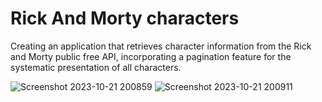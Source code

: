 # Rick And Morty characters

Creating an application that retrieves character information from the Rick and Morty public free API, incorporating a pagination feature for the systematic presentation of all characters.

![Screenshot 2023-10-21 200859](https://github.com/aang3la/React_exercises_homeworks/assets/128414550/b95c512f-c0fb-4b0d-b2da-57815f2ecf03)
![Screenshot 2023-10-21 200911](https://github.com/aang3la/React_exercises_homeworks/assets/128414550/2f6cd728-ae5d-457a-9493-021851e4928a)
